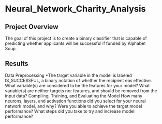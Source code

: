 # Neural_Network_Charity_Analysis

## Project Overview
The goal of this project is to create a binary classifier that is capable of predicting whether applicants will be successful if funded by Alphabet Soup.

## Results
Data Preprocessing
   *The target variable in the model is labeled IS_SUCCESSFUL, a binary notation of whether the recipient eas effective. 
   What variable(s) are considered to be the features for your model?
What variable(s) are neither targets nor features, and should be removed from the input data?
Compiling, Training, and Evaluating the Model
How many neurons, layers, and activation functions did you select for your neural network model, and why?
Were you able to achieve the target model performance?
What steps did you take to try and increase model performance?

